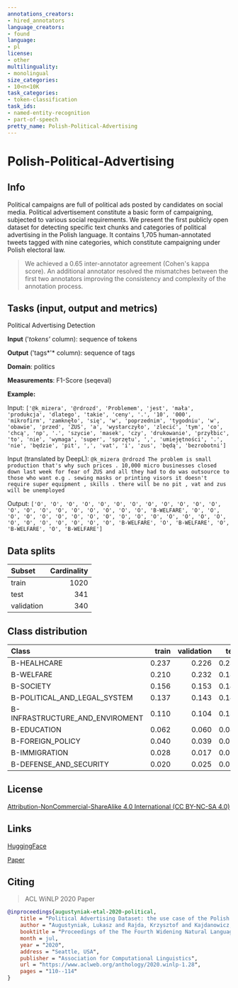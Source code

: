 ```yaml
---
annotations_creators:
- hired_annotators
language_creators:
- found
language:
- pl
license:
- other
multilinguality:
- monolingual
size_categories:
- 10<n<10K
task_categories:
- token-classification
task_ids:
- named-entity-recognition
- part-of-speech
pretty_name: Polish-Political-Advertising
---
```


# Polish-Political-Advertising

## Info

Political campaigns are full of political ads posted by candidates on social media. Political advertisement constitute a basic form of campaigning, subjected to various social requirements. We present the first publicly open dataset for detecting specific text chunks and categories of political advertising in the Polish language. It contains 1,705 human-annotated tweets tagged with nine categories, which constitute campaigning under Polish electoral law.

> We achieved a 0.65 inter-annotator agreement (Cohen's kappa score). An additional annotator resolved the mismatches between the first two annotators improving the consistency and complexity of the annotation process.

## Tasks (input, output and metrics)

Political Advertising Detection

**Input** ('*tokens'* column): sequence of tokens

**Output** ('tags*'* column):  sequence of tags 

**Domain**: politics

**Measurements**: F1-Score (seqeval)

**Example:**

Input: `['@k_mizera', '@rdrozd', 'Problemem', 'jest', 'mała', 'produkcja', 'dlatego', 'takie', 'ceny', '.', '10', '000', 'mikrofirm', 'zamknęło', 'się', 'w', 'poprzednim', 'tygodniu', 'w', 'obawie', 'przed', 'ZUS', 'a', 'wystarczyło', 'zlecić', 'tym', 'co', 'chcą', 'np', '.', 'szycie', 'masek', 'czy', 'drukowanie', 'przyłbic', 'to', 'nie', 'wymaga', 'super', 'sprzętu', ',', 'umiejętności', '.', 'nie', 'będzie', 'pit', ',', 'vat', 'i', 'zus', 'będą', 'bezrobotni']`

Input (translated by DeepL): `@k_mizera @rdrozd The problem is small production that's why such prices . 10,000 micro businesses closed down last week for fear of ZUS and all they had to do was outsource to those who want e.g . sewing masks or printing visors it doesn't require super equipment , skills . there will be no pit , vat and zus will be unemployed`

Output: `['O', 'O', 'O', 'O', 'O', 'O', 'O', 'O', 'O', 'O', 'O', 'O', 'O', 'O', 'O', 'O', 'O', 'O', 'O', 'O', 'O', 'B-WELFARE', 'O', 'O', 'O', 'O', 'O', 'O', 'O', 'O', 'O', 'O', 'O', 'O', 'O', 'O', 'O', 'O', 'O', 'O', 'O', 'O', 'O', 'O', 'O', 'B-WELFARE', 'O', 'B-WELFARE', 'O', 'B-WELFARE', 'O', 'B-WELFARE']`


## Data splits

| Subset     |   Cardinality |
|:-----------|--------------:|
| train      |          1020 |
| test       |           341 |
| validation |           340 |

## Class distribution

| Class                           |   train |   validation |   test |
|:--------------------------------|--------:|-------------:|-------:|
| B-HEALHCARE                     |   0.237 |        0.226 |  0.233 |
| B-WELFARE                       |   0.210 |        0.232 |  0.183 |
| B-SOCIETY                       |   0.156 |        0.153 |  0.149 |
| B-POLITICAL_AND_LEGAL_SYSTEM    |   0.137 |        0.143 |  0.149 |
| B-INFRASTRUCTURE_AND_ENVIROMENT |   0.110 |        0.104 |  0.133 |
| B-EDUCATION                     |   0.062 |        0.060 |  0.080 |
| B-FOREIGN_POLICY                |   0.040 |        0.039 |  0.028 |
| B-IMMIGRATION                   |   0.028 |        0.017 |  0.018 |
| B-DEFENSE_AND_SECURITY          |   0.020 |        0.025 |  0.028 |

## License

[Attribution-NonCommercial-ShareAlike 4.0 International (CC BY-NC-SA 4.0)](https://creativecommons.org/licenses/by-nc-sa/4.0/)

## Links

[HuggingFace](https://huggingface.co/datasets/laugustyniak/political-advertising-pl)

[Paper](https://aclanthology.org/2020.winlp-1.28/)

## Citing

> ACL WiNLP 2020 Paper

```bibtex
@inproceedings{augustyniak-etal-2020-political,
    title = "Political Advertising Dataset: the use case of the Polish 2020 Presidential Elections",
    author = "Augustyniak, Lukasz and Rajda, Krzysztof and Kajdanowicz, Tomasz and Bernaczyk, Micha{\l}",
    booktitle = "Proceedings of the The Fourth Widening Natural Language Processing Workshop",
    month = jul,
    year = "2020",
    address = "Seattle, USA",
    publisher = "Association for Computational Linguistics",
    url = "https://www.aclweb.org/anthology/2020.winlp-1.28",
    pages = "110--114"
}
```
